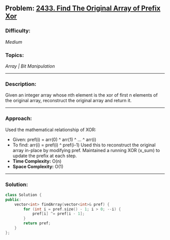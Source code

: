 ## Problem: [2433. Find The Original Array of Prefix Xor](https://leetcode.com/problems/find-the-original-array-of-prefix-xor/)

### Difficulty:
*Medium*

### Topics:
*Array | Bit Manipulation*

---

### Description:
Given an integer array whose nth element is the xor of first n elements of the original array, reconstruct the original array and return it.

---

### Approach:
Used the mathematical relationship of XOR:
- Given: pref(i) = arr(0) ^ arr(1) ^ ... ^ arr(i)
- To find: arr(i) = pref(i) ^ pref(i-1)
Used this to reconstruct the original array in-place by modifying pref. Maintained a running XOR (x_sum) to update the prefix at each step.
- **Time Complexity:** O(n)
- **Space Complexity:** O(1)

---

### Solution:
```cpp
class Solution {
public:
    vector<int> findArray(vector<int>& pref) {
        for (int i = pref.size() - 1; i > 0; --i) {
            pref[i] ^= pref[i - 1];
        }
        return pref;
    }
};
```

